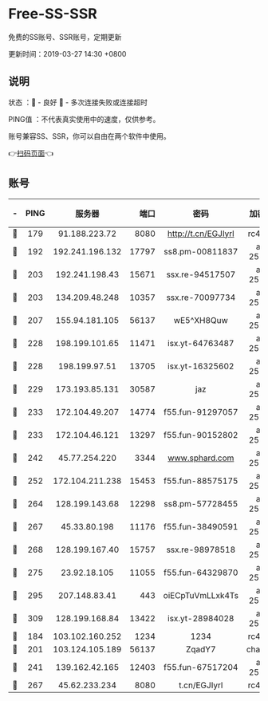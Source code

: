 # Free-SS-SSR

免费的SS账号、SSR账号，定期更新

更新时间：2019-03-27 14:30 +0800

## 说明

状态     ：🙂 - 良好 🙁 - 多次连接失败或连接超时

PING值   ：不代表真实使用中的速度，仅供参考。

账号兼容SS、SSR，你可以自由在两个软件中使用。

👉[扫码页面](https://liesauer.github.io/Free-SS-SSR/)👈

## 账号

|-|PING|服务器|端口|密码|加密方式|区域|
|:----:|:----:|:-----:|-----:|:----:|:----:|:----:|
|🙂|179|91.188.223.72|8080|http://t.cn/EGJIyrl|rc4-md5|RU|
|🙂|192|192.241.196.132|17797|ss8.pm-00811837|aes-256-cfb|US|
|🙂|203|192.241.198.43|15671|ssx.re-94517507|aes-256-cfb|US|
|🙂|203|134.209.48.248|10357|ssx.re-70097734|aes-256-cfb|US|
|🙂|207|155.94.181.105|56137|wE5^XH8Quw|aes-256-cfb|US|
|🙂|228|198.199.101.65|11471|isx.yt-64763487|aes-256-cfb|US|
|🙂|228|198.199.97.51|13705|isx.yt-16325602|aes-256-cfb|US|
|🙂|229|173.193.85.131|30587|jaz|aes-256-cfb|US|
|🙂|233|172.104.49.207|14774|f55.fun-91297057|aes-256-cfb|SG|
|🙂|233|172.104.46.121|13297|f55.fun-90152802|aes-256-cfb|SG|
|🙂|242|45.77.254.220|3344|www.sphard.com|aes-256-cfb|SG|
|🙂|252|172.104.211.238|15453|f55.fun-88575175|aes-256-cfb|US|
|🙂|264|128.199.143.68|12298|ss8.pm-57728455|aes-256-cfb|SG|
|🙂|267|45.33.80.198|11176|f55.fun-38490591|aes-256-cfb|US|
|🙂|268|128.199.167.40|15757|ssx.re-98978518|aes-256-cfb|SG|
|🙂|275|23.92.18.105|11055|f55.fun-64329870|aes-256-cfb|US|
|🙂|295|207.148.83.41|443|oiECpTuVmLLxk4Ts|aes-256-cfb|AU|
|🙂|309|128.199.168.84|13422|isx.yt-28984028|aes-256-cfb|SG|
|🙂|184|103.102.160.252|1234|1234|rc4-md5|JP|
|🙂|201|103.124.105.189|56137|ZqadY7|chacha20|US|
|🙂|241|139.162.42.165|12403|f55.fun-67517204|aes-256-cfb|SG|
|🙂|267|45.62.233.234|8080|t.cn/EGJIyrl|rc4-md5|CA|
